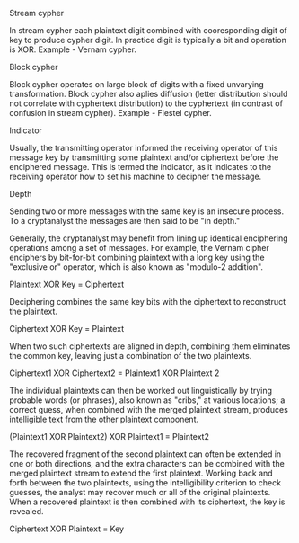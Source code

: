 Stream cypher

In stream cypher each plaintext digit combined with cooresponding digit of key
to produce cypher digit. In practice digit is typically a bit and operation is
XOR. Example - Vernam cypher.

Block cypher

Block cypher operates on large block of digits with a fixed unvarying
transformation. Block cypher also aplies diffusion (letter distribution should
not correlate with cyphertext distribution) to the cyphertext (in
contrast of confusion in stream cypher). Example - Fiestel cypher.

Indicator

Usually, the transmitting operator informed the receiving operator of this
message key by transmitting some plaintext and/or ciphertext before the
enciphered message. This is termed the indicator, as it indicates to the
receiving operator how to set his machine to decipher the message.

Depth

Sending two or more messages with the same key is an insecure process. To a
cryptanalyst the messages are then said to be "in depth."

Generally, the cryptanalyst may benefit from lining up identical enciphering
operations among a set of messages. For example, the Vernam cipher enciphers by
bit-for-bit combining plaintext with a long key using the "exclusive or"
operator, which is also known as "modulo-2 addition".

Plaintext XOR Key = Ciphertext

Deciphering combines the same key bits with the ciphertext to reconstruct the plaintext.

Ciphertext XOR Key = Plaintext

When two such ciphertexts are aligned in depth, combining them eliminates the common key, leaving just a combination of the two plaintexts.

Ciphertext1 XOR Ciphertext2 = Plaintext1 XOR Plaintext 2

The individual plaintexts can then be worked out linguistically by trying
probable words (or phrases), also known as "cribs," at various locations; a
correct guess, when combined with the merged plaintext stream, produces
intelligible text from the other plaintext component.

(Plaintext1 XOR Plaintext2) XOR Plaintext1 = Plaintext2

The recovered fragment of the second plaintext can often be extended in one or
both directions, and the extra characters can be combined with the merged
plaintext stream to extend the first plaintext. Working back and forth between
the two plaintexts, using the intelligibility criterion to check guesses, the
analyst may recover much or all of the original plaintexts. When a recovered
plaintext is then combined with its ciphertext, the key is revealed.

Ciphertext XOR Plaintext = Key
